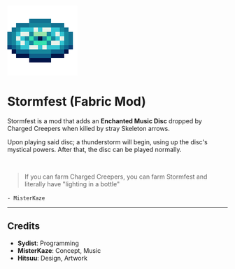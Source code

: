![icon]

# Stormfest (Fabric Mod)
Stormfest is a mod that adds an **Enchanted Music Disc** dropped by Charged Creepers when killed by stray Skeleton arrows.

Upon playing said disc; a thunderstorm will begin, using up the disc's mystical powers.
After that, the disc can be played normally.

<br>

> If you can farm Charged Creepers, you can farm Stormfest and literally have "lighting in a bottle"

`- MisterKaze`

___

## Credits

* **Sydist**: Programming
* **MisterKaze**: Concept, Music
* **Hitsuu**: Design, Artwork


[icon]: ./src/main/resources/assets/stormfest/icon.png